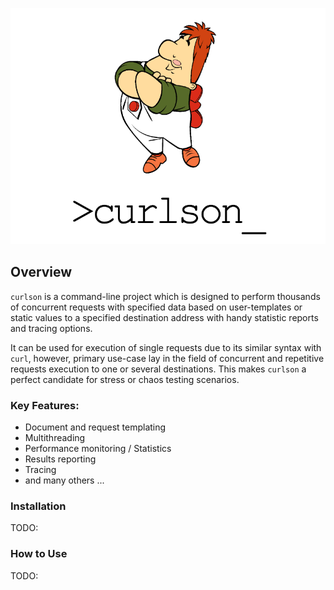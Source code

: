 ![>curlson_](docs/logo_large.png)

## Overview
`curlson` is a command-line project which is designed to perform thousands of concurrent requests with specified data based 
on user-templates or static values to a specified destination address with handy statistic reports and tracing options.

It can be used for execution of single requests due to its similar syntax with `curl`, however, primary use-case lay in the field of 
concurrent and repetitive requests execution to one or several destinations. This makes `curlson` a perfect candidate for stress or chaos 
testing scenarios.


### Key Features:
- Document and request templating
- Multithreading
- Performance monitoring / Statistics 
- Results reporting 
- Tracing
- and many others ... 

### Installation

TODO:

### How to Use

TODO:
